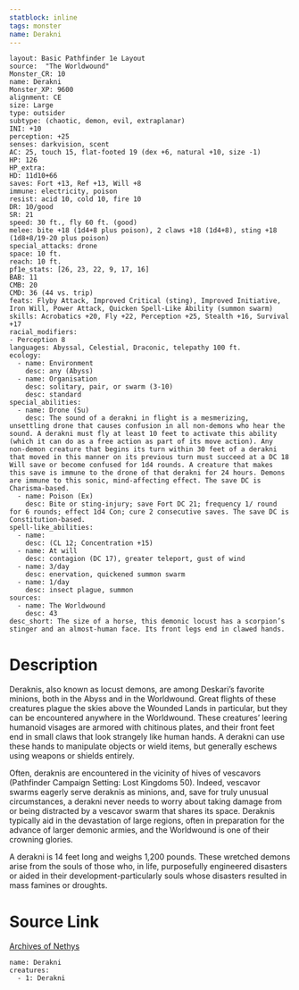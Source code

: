 ```yaml
---
statblock: inline
tags: monster
name: Derakni
---
```

```statblock
layout: Basic Pathfinder 1e Layout
source:  "The Worldwound"
Monster_CR: 10
name: Derakni
Monster_XP: 9600
alignment: CE
size: Large
type: outsider
subtype: (chaotic, demon, evil, extraplanar)
INI: +10
perception: +25
senses: darkvision, scent
AC: 25, touch 15, flat-footed 19 (dex +6, natural +10, size -1)
HP: 126
HP_extra: 
HD: 11d10+66
saves: Fort +13, Ref +13, Will +8
immune: electricity, poison
resist: acid 10, cold 10, fire 10
DR: 10/good
SR: 21
speed: 30 ft., fly 60 ft. (good)
melee: bite +18 (1d4+8 plus poison), 2 claws +18 (1d4+8), sting +18 (1d8+8/19-20 plus poison)
special_attacks: drone
space: 10 ft.
reach: 10 ft.
pf1e_stats: [26, 23, 22, 9, 17, 16]
BAB: 11
CMB: 20
CMD: 36 (44 vs. trip)
feats: Flyby Attack, Improved Critical (sting), Improved Initiative, Iron Will, Power Attack, Quicken Spell-Like Ability (summon swarm)
skills: Acrobatics +20, Fly +22, Perception +25, Stealth +16, Survival +17
racial_modifiers:
- Perception 8
languages: Abyssal, Celestial, Draconic, telepathy 100 ft.
ecology:
  - name: Environment
    desc: any (Abyss)
  - name: Organisation
    desc: solitary, pair, or swarm (3-10)
    desc: standard
special_abilities:
  - name: Drone (Su)
    desc: The sound of a derakni in flight is a mesmerizing, unsettling drone that causes confusion in all non-demons who hear the sound. A derakni must fly at least 10 feet to activate this ability (which it can do as a free action as part of its move action). Any non-demon creature that begins its turn within 30 feet of a derakni that moved in this manner on its previous turn must succeed at a DC 18 Will save or become confused for 1d4 rounds. A creature that makes this save is immune to the drone of that derakni for 24 hours. Demons are immune to this sonic, mind-affecting effect. The save DC is Charisma-based.
  - name: Poison (Ex)
    desc: Bite or sting-injury; save Fort DC 21; frequency 1/ round for 6 rounds; effect 1d4 Con; cure 2 consecutive saves. The save DC is Constitution-based.
spell-like_abilities:
  - name:
    desc: (CL 12; Concentration +15)
  - name: At will
    desc: contagion (DC 17), greater teleport, gust of wind
  - name: 3/day
    desc: enervation, quickened summon swarm
  - name: 1/day
    desc: insect plague, summon
sources:
  - name: The Worldwound
    desc: 43
desc_short: The size of a horse, this demonic locust has a scorpion’s stinger and an almost-human face. Its front legs end in clawed hands. 
```
# Description
Deraknis, also known as locust demons, are among Deskari’s favorite minions, both in the Abyss and in the Worldwound. Great flights of these creatures plague the skies above the Wounded Lands in particular, but they can be encountered anywhere in the Worldwound. These creatures’ leering humanoid visages are armored with chitinous plates, and their front feet end in small claws that look strangely like human hands. A derakni can use these hands to manipulate objects or wield items, but generally eschews using weapons or shields entirely. 

Often, deraknis are encountered in the vicinity of hives of vescavors (Pathfinder Campaign Setting: Lost Kingdoms 50). Indeed, vescavor swarms eagerly serve deraknis as minions, and, save for truly unusual circumstances, a derakni never needs to worry about taking damage from or being distracted by a vescavor swarm that shares its space. Deraknis typically aid in the devastation of large regions, often in preparation for the advance of larger demonic armies, and the Worldwound is one of their crowning glories. 

A derakni is 14 feet long and weighs 1,200 pounds. These wretched demons arise from the souls of those who, in life, purposefully engineered disasters or aided in their development-particularly souls whose disasters resulted in mass famines or droughts.
# Source Link
[Archives of Nethys](https://aonprd.com/MonsterDisplay.aspx?ItemName=Derakni)
```encounter-table
name: Derakni
creatures:
  - 1: Derakni
```
